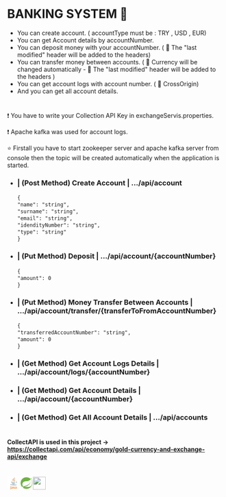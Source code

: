 # BANKING SYSTEM :bank:

- You can create account. ( accountType must be : TRY , USD , EUR)
- You can get Account details by accountNumber. 
- You can deposit money with your accountNumber. ( :star2: The "last modified" header will be added to the headers)
- You can transfer money between accounts. ( :star2: Currency will be changed automatically - :star2: The "last modified" header will be added to the headers )
- You can get account logs with account number. ( :star2: CrossOrigin)
- And you can get all account details.

# 
:exclamation: You have to write your Collection API Key in exchangeServis.properties.

:exclamation: Apache kafka was used for account logs.

:star: Firstall you have to start zookeeper server and apache kafka server from console then the topic will be created automatically when the application is started.

- ### | (Post Method) Create Account |  .../api/account  
    ```
    {
  "name": "string",
  "surname": "string",
  "email": "string",
  "idendityNumber": "string",
  "type": "string"
    }
    ```

- ###  | (Put Method) Deposit |  .../api/account/{accountNumber} 
    ```
    {
  "amount": 0
    }
    ```

- ###  | (Put Method) Money Transfer Between Accounts |  .../api/account/transfer/{transferToFromAccountNumber}
    ```
    {
  "transferredAccountNumber": "string",
  "amount": 0
    }
    ```
- ###  | (Get Method) Get Account Logs Details | .../api/account/logs/{accountNumber}
- ###  | (Get Method) Get Account Details | .../api/account/{accountNumber}
- ###  | (Get Method) Get All Account Details | .../api/accounts 

#

#### CollectAPI is used in this project -> https://collectapi.com/api/economy/gold-currency-and-exchange-api/exchange

#

<img src="https://raw.githubusercontent.com/github/explore/5b3600551e122a3277c2c5368af2ad5725ffa9a1/topics/java/java.png" align="left" height="30" width="30" />
<img src= "https://raw.githubusercontent.com/github/explore/80688e429a7d4ef2fca1e82350fe8e3517d3494d/topics/spring-boot/spring-boot.png" align="left" height="30" width="30">
<img src="https://cdn.jsdelivr.net/npm/simple-icons@v7/icons/apachekafka.svg" height="30" width="30" />
